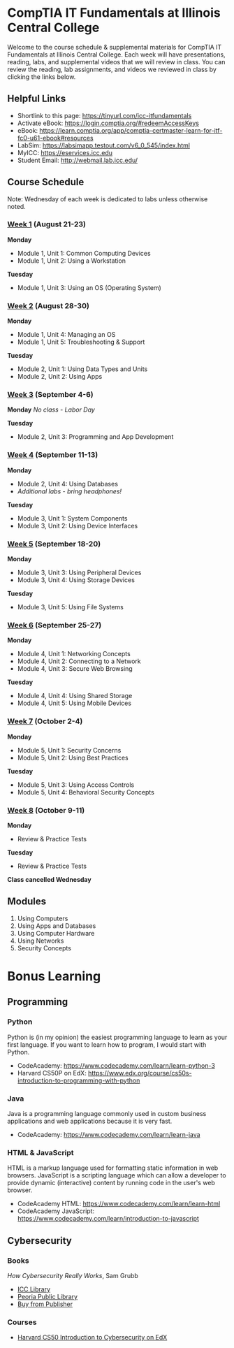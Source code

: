 # CompTIA IT Fundamentals at Illinois Central College
Welcome to the course schedule & supplemental materials for CompTIA IT Fundamentals at Illinois Central College. Each week will have presentations, reading, labs, and supplemental videos that we will review in class. You can review the reading, lab assignments, and videos we reviewed in class by clicking the links below.

## Helpful Links
- Shortlink to this page: https://tinyurl.com/icc-itfundamentals
- Activate eBook: https://login.comptia.org/#redeemAccessKeys
- eBook: https://learn.comptia.org/app/comptia-certmaster-learn-for-itf-fc0-u61-ebook#resources
- LabSim: https://labsimapp.testout.com/v6_0_545/index.html
- MyICC: https://eservices.icc.edu
- Student Email: http://webmail.lab.icc.edu/

## Course Schedule
Note: Wednesday of each week is dedicated to labs unless otherwise noted.

### [Week 1](weeks/Week%201.md) (August 21-23)
**Monday**
- Module 1, Unit 1: Common Computing Devices
- Module 1, Unit 2: Using a Workstation

**Tuesday**
- Module 1, Unit 3: Using an OS (Operating System)


### [Week 2](weeks/Week%202.md) (August 28-30)
**Monday**
- Module 1, Unit 4: Managing an OS
- Module 1, Unit 5: Troubleshooting & Support 

**Tuesday**
- Module 2, Unit 1: Using Data Types and Units
- Module 2, Unit 2: Using Apps

### [Week 3](weeks/Week%203.md) (September 4-6)
**Monday**
_No class - Labor Day_

**Tuesday**
- Module 2, Unit 3: Programming and App Development

### [Week 4](weeks/Week%204.md) (September 11-13)
**Monday**
- Module 2, Unit 4: Using Databases
- _Additional labs - bring headphones!_

**Tuesday**
- Module 3, Unit 1: System Components
- Module 3, Unit 2: Using Device Interfaces

### [Week 5](weeks/Week%205.md) (September 18-20)
**Monday**
- Module 3, Unit 3: Using Peripheral Devices
- Module 3, Unit 4: Using Storage Devices

**Tuesday**
- Module 3, Unit 5: Using File Systems

### [Week 6](weeks/Week%206.md) (September 25-27)
**Monday**
- Module 4, Unit 1: Networking Concepts
- Module 4, Unit 2: Connecting to a Network
- Module 4, Unit 3: Secure Web Browsing

**Tuesday**
- Module 4, Unit 4: Using Shared Storage
- Module 4, Unit 5: Using Mobile Devices

### [Week 7](weeks/Week%207.md) (October 2-4)
**Monday**
- Module 5, Unit 1: Security Concerns
- Module 5, Unit 2: Using Best Practices

**Tuesday**
- Module 5, Unit 3: Using Access Controls
- Module 5, Unit 4: Behavioral Security Concepts

### [Week 8](weeks/Week%208.md) (October 9-11)
**Monday**
- Review & Practice Tests

**Tuesday**
- Review & Practice Tests

**Class cancelled Wednesday**

## Modules
1. Using Computers
2. Using Apps and Databases
3. Using Computer Hardware
4. Using Networks
5. Security Concepts

# Bonus Learning
## Programming
### Python
Python is (in my opinion) the easiest programming language to learn as your first language. If you want to learn how to program, I would start with Python.
- CodeAcademy: https://www.codecademy.com/learn/learn-python-3
- Harvard CS50P on EdX: https://www.edx.org/course/cs50s-introduction-to-programming-with-python

### Java
Java is a programming language commonly used in custom business applications and web applications because it is very fast.
- CodeAcademy: https://www.codecademy.com/learn/learn-java

### HTML & JavaScript
HTML is a markup language used for formatting static information in web browsers. JavaScript is a scripting language which can allow a developer to provide dynamic (interactive) content by running code in the user's web browser.
- CodeAcademy HTML: https://www.codecademy.com/learn/learn-html
- CodeAcademy JavaScript: https://www.codecademy.com/learn/introduction-to-javascript

## Cybersecurity
### Books
_How Cybersecurity Really Works_, Sam Grubb
- [ICC Library](https://i-share-icc.primo.exlibrisgroup.com/discovery/fulldisplay?docid=alma9912627118605896&context=L&vid=01CARLI_ICC:CARLI_ICC&lang=en&search_scope=NewDiscoveryNetwork&adaptor=Local%20Search%20Engine&tab=NewDiscoveryNetwork&query=any,contains,9781718501287&mode=basic)
- [Peoria Public Library](https://alsi.sdp.sirsi.net/client/en_US/PeoriaPL/search/detailnonmodal/ent:$002f$002fSD_ILS$002f0$002fSD_ILS:2202095/ada?qu=9781718501287&d=ent%3A%2F%2FSD_ILS%2F0%2FSD_ILS%3A2202095%7EILS%7E0&h=8)
- [Buy from Publisher](https://nostarch.com/cybersecurityreallyworks)

### Courses
- [Harvard CS50 Introduction to Cybersecurity on EdX](https://www.edx.org/course/cs50s-introduction-to-cybersecurity)
